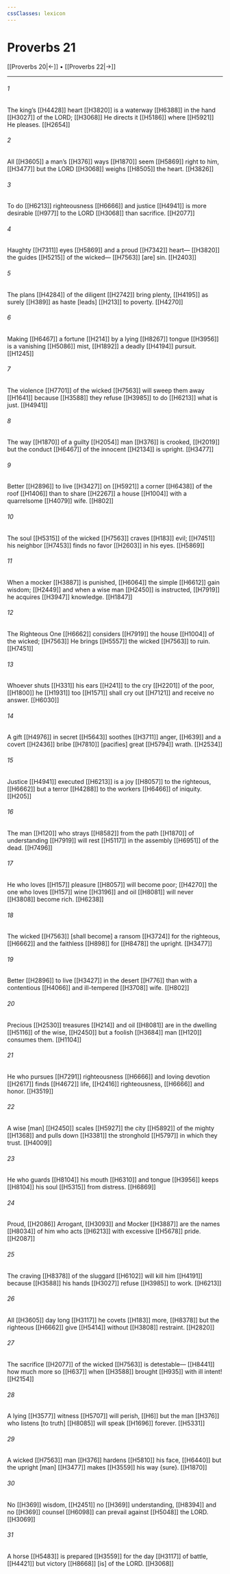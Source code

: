 ```yaml
---
cssClasses: lexicon
---
```


# Proverbs 21

[[Proverbs 20|←]] • [[Proverbs 22|→]]

---

###### 1
The king’s [[H4428]] heart [[H3820]] is a waterway [[H6388]] in the hand [[H3027]] of the LORD; [[H3068]] He directs it [[H5186]] where [[H5921]] He pleases. [[H2654]]

###### 2
All [[H3605]] a man’s [[H376]] ways [[H1870]] seem [[H5869]] right to him, [[H3477]] but the LORD [[H3068]] weighs [[H8505]] the heart. [[H3826]]

###### 3
To do [[H6213]] righteousness [[H6666]] and justice [[H4941]] is more desirable [[H977]] to the LORD [[H3068]] than sacrifice. [[H2077]]

###### 4
Haughty [[H7311]] eyes [[H5869]] and a proud [[H7342]] heart— [[H3820]] the guides [[H5215]] of the wicked— [[H7563]] [are] sin. [[H2403]]

###### 5
The plans [[H4284]] of the diligent [[H2742]] bring plenty, [[H4195]] as surely [[H389]] as haste [leads] [[H213]] to poverty. [[H4270]]

###### 6
Making [[H6467]] a fortune [[H214]] by a lying [[H8267]] tongue [[H3956]] is a vanishing [[H5086]] mist, [[H1892]] a deadly [[H4194]] pursuit. [[H1245]]

###### 7
The violence [[H7701]] of the wicked [[H7563]] will sweep them away [[H1641]] because [[H3588]] they refuse [[H3985]] to do [[H6213]] what is just. [[H4941]]

###### 8
The way [[H1870]] of a guilty [[H2054]] man [[H376]] is crooked, [[H2019]] but the conduct [[H6467]] of the innocent [[H2134]] is upright. [[H3477]]

###### 9
Better [[H2896]] to live [[H3427]] on [[H5921]] a corner [[H6438]] of the roof [[H1406]] than to share [[H2267]] a house [[H1004]] with a quarrelsome [[H4079]] wife. [[H802]]

###### 10
The soul [[H5315]] of the wicked [[H7563]] craves [[H183]] evil; [[H7451]] his neighbor [[H7453]] finds no favor [[H2603]] in his eyes. [[H5869]]

###### 11
When a mocker [[H3887]] is punished, [[H6064]] the simple [[H6612]] gain wisdom; [[H2449]] and when a wise man [[H2450]] is instructed, [[H7919]] he acquires [[H3947]] knowledge. [[H1847]]

###### 12
The Righteous One [[H6662]] considers [[H7919]] the house [[H1004]] of the wicked; [[H7563]] He brings [[H5557]] the wicked [[H7563]] to ruin. [[H7451]]

###### 13
Whoever shuts [[H331]] his ears [[H241]] to the cry [[H2201]] of the poor, [[H1800]] he [[H1931]] too [[H1571]] shall cry out [[H7121]] and receive no answer. [[H6030]]

###### 14
A gift [[H4976]] in secret [[H5643]] soothes [[H3711]] anger, [[H639]] and a covert [[H2436]] bribe [[H7810]] [pacifies] great [[H5794]] wrath. [[H2534]]

###### 15
Justice [[H4941]] executed [[H6213]] is a joy [[H8057]] to the righteous, [[H6662]] but a terror [[H4288]] to the workers [[H6466]] of iniquity. [[H205]]

###### 16
The man [[H120]] who strays [[H8582]] from the path [[H1870]] of understanding [[H7919]] will rest [[H5117]] in the assembly [[H6951]] of the dead. [[H7496]]

###### 17
He who loves [[H157]] pleasure [[H8057]] will become poor; [[H4270]] the one who loves [[H157]] wine [[H3196]] and oil [[H8081]] will never [[H3808]] become rich. [[H6238]]

###### 18
The wicked [[H7563]] [shall become] a ransom [[H3724]] for the righteous, [[H6662]] and the faithless [[H898]] for [[H8478]] the upright. [[H3477]]

###### 19
Better [[H2896]] to live [[H3427]] in the desert [[H776]] than with a contentious [[H4066]] and ill-tempered [[H3708]] wife. [[H802]]

###### 20
Precious [[H2530]] treasures [[H214]] and oil [[H8081]] are in the dwelling [[H5116]] of the wise, [[H2450]] but a foolish [[H3684]] man [[H120]] consumes them. [[H1104]]

###### 21
He who pursues [[H7291]] righteousness [[H6666]] and loving devotion [[H2617]] finds [[H4672]] life, [[H2416]] righteousness, [[H6666]] and honor. [[H3519]]

###### 22
A wise [man] [[H2450]] scales [[H5927]] the city [[H5892]] of the mighty [[H1368]] and pulls down [[H3381]] the stronghold [[H5797]] in which they trust. [[H4009]]

###### 23
He who guards [[H8104]] his mouth [[H6310]] and tongue [[H3956]] keeps [[H8104]] his soul [[H5315]] from distress. [[H6869]]

###### 24
Proud, [[H2086]] Arrogant, [[H3093]] and Mocker [[H3887]] are the names [[H8034]] of him who acts [[H6213]] with excessive [[H5678]] pride. [[H2087]]

###### 25
The craving [[H8378]] of the sluggard [[H6102]] will kill him [[H4191]] because [[H3588]] his hands [[H3027]] refuse [[H3985]] to work. [[H6213]]

###### 26
All [[H3605]] day long [[H3117]] he covets [[H183]] more, [[H8378]] but the righteous [[H6662]] give [[H5414]] without [[H3808]] restraint. [[H2820]]

###### 27
The sacrifice [[H2077]] of the wicked [[H7563]] is detestable— [[H8441]] how much more so [[H637]] when [[H3588]] brought [[H935]] with ill intent! [[H2154]]

###### 28
A lying [[H3577]] witness [[H5707]] will perish, [[H6]] but the man [[H376]] who listens [to truth] [[H8085]] will speak [[H1696]] forever. [[H5331]]

###### 29
A wicked [[H7563]] man [[H376]] hardens [[H5810]] his face, [[H6440]] but the upright [man] [[H3477]] makes [[H3559]] his way {sure}. [[H1870]]

###### 30
No [[H369]] wisdom, [[H2451]] no [[H369]] understanding, [[H8394]] and no [[H369]] counsel [[H6098]] can prevail against [[H5048]] the LORD. [[H3069]]

###### 31
A horse [[H5483]] is prepared [[H3559]] for the day [[H3117]] of battle, [[H4421]] but victory [[H8668]] [is] of the LORD. [[H3068]]

